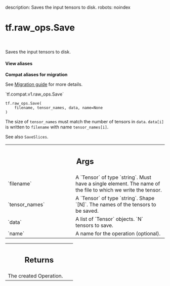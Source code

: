 description: Saves the input tensors to disk.
robots: noindex

# tf.raw_ops.Save

<!-- Insert buttons and diff -->

<table class="tfo-notebook-buttons tfo-api nocontent" align="left">

</table>



Saves the input tensors to disk.


<section class="expandable">
  <h4 class="showalways">View aliases</h4>
  <p>
<b>Compat aliases for migration</b>
<p>See
<a href="https://www.tensorflow.org/guide/migrate">Migration guide</a> for
more details.</p>
<p>`tf.compat.v1.raw_ops.Save`</p>
</p>
</section>

<pre class="devsite-click-to-copy prettyprint lang-py tfo-signature-link">
<code>tf.raw_ops.Save(
    filename, tensor_names, data, name=None
)
</code></pre>



<!-- Placeholder for "Used in" -->

The size of `tensor_names` must match the number of tensors in `data`. `data[i]`
is written to `filename` with name `tensor_names[i]`.

See also `SaveSlices`.

<!-- Tabular view -->
 <table class="responsive fixed orange">
<colgroup><col width="214px"><col></colgroup>
<tr><th colspan="2"><h2 class="add-link">Args</h2></th></tr>

<tr>
<td>
`filename`<a id="filename"></a>
</td>
<td>
A `Tensor` of type `string`.
Must have a single element. The name of the file to which we write
the tensor.
</td>
</tr><tr>
<td>
`tensor_names`<a id="tensor_names"></a>
</td>
<td>
A `Tensor` of type `string`.
Shape `[N]`. The names of the tensors to be saved.
</td>
</tr><tr>
<td>
`data`<a id="data"></a>
</td>
<td>
A list of `Tensor` objects. `N` tensors to save.
</td>
</tr><tr>
<td>
`name`<a id="name"></a>
</td>
<td>
A name for the operation (optional).
</td>
</tr>
</table>



<!-- Tabular view -->
 <table class="responsive fixed orange">
<colgroup><col width="214px"><col></colgroup>
<tr><th colspan="2"><h2 class="add-link">Returns</h2></th></tr>
<tr class="alt">
<td colspan="2">
The created Operation.
</td>
</tr>

</table>

